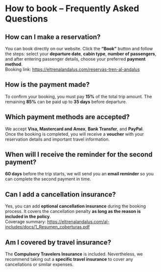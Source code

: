 
# How to book – Frequently Asked Questions

## How can I make a reservation?
You can book directly on our website. Click the **“Book”** button and follow the steps: select your **departure date**, **cabin type**, **number of passengers**, and after entering passenger details, choose your preferred **payment method**.  
Booking link: https://eltrenalandalus.com/reservas-tren-al-andalus

## How is the payment made?
To confirm your booking, you must pay **15%** of the total trip amount. The remaining **85%** can be paid up to **35 days** before departure.

## Which payment methods are accepted?
We accept **Visa, Mastercard and Amex**, **Bank Transfer**, and **PayPal**.  
Once the booking is completed, you will receive a **voucher** with your reservation details and important travel information.

## When will I receive the reminder for the second payment?
**60 days** before the trip starts, we will send you an **email reminder** so you can complete the second payment in time.

## Can I add a cancellation insurance?
Yes, you can add **optional cancellation insurance** during the booking process. It covers the cancellation penalty **as long as the reason is included in the policy**.  
Coverage summary: https://eltrenalandalus.com/al-includes/docs/1_Resumen_coberturas.pdf

## Am I covered by travel insurance?
The **Compulsory Travelers Insurance** is included. Nevertheless, we recommend taking out a **specific travel insurance** to cover any cancellations or similar expenses.
